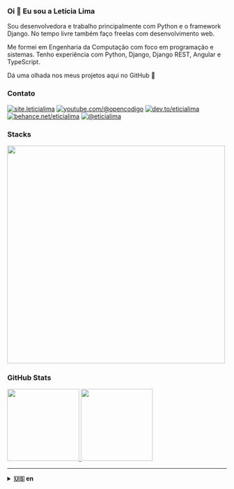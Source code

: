 ### Oi 👋 Eu sou a Letícia Lima

Sou desenvolvedora e trabalho principalmente com Python e o framework Django. No tempo livre também faço freelas com desenvolvimento web.

Me formei em Engenharia da Computação com foco em programação e sistemas. Tenho experiência com Python, Django, Django REST, Angular e TypeScript.

Dá uma olhada nos meus projetos aqui no GitHub 🙂  

### Contato

[![site.leticialima](https://img.shields.io/badge/Portfolio-00BB00?style=for-the-badge)](https://leticialima.vercel.app/)
[![youtube.com/@opencodigo](https://img.shields.io/badge/@opencodigo-FF0000?style=for-the-badge&logo=youtube&logoColor=white)](https://www.youtube.com/channel/UCyPwE2HDDO_GCLzQHuXVH-g)
[![dev.to/eticialima](https://img.shields.io/badge/dev.to/eticialima-0A0A0A?style=for-the-badge&logo=devdotto&logoColor=white)](https://dev.to/eticialima)
[![behance.net/eticialima](https://img.shields.io/badge/behance/eticialima-blue?style=for-the-badge&logo=behance&logoColor=white)](https://www.behance.net/eticialima)
[![@eticialima](https://img.shields.io/badge/@eticialima-E4405F?style=for-the-badge&logo=instagram&logoColor=white)](https://www.instagram.com/eticialima/)

### Stacks      
<p>
<img width="500px"  src="https://skillicons.dev/icons?i=py,django,angular,typescript,jquery,postgres,docker,git,vscode&perline=10"  />
</p>

### GitHub Stats

<a href="#">
  <img src="https://github-readme-stats.vercel.app/api?username=eticialima&theme=dark&show_icons=true" height="165">
  <img src="https://github-readme-stats.vercel.app/api/top-langs/?username=eticialima&layout=compact&theme=dark&show_icons=true&hide=css,html" height="165">
</a>  

---

<details>
<summary><strong>🇺🇸 en</strong></summary>

### Hi 👋 I'm Letícia Lima

I'm a developer working mainly with Python and the Django framework. On the side, I also freelance with web development projects.

I have a degree in Computer Engineering focused on programming and systems. I have experience with Python, Django, Django REST, Angular, and TypeScript.

Feel free to explore my projects here on GitHub 🙂  

### Contato

[![site.leticialima](https://img.shields.io/badge/site.leticialima-00BB00?style=for-the-badge)](https://leticialima.vercel.app/)
[![youtube.com/@opencodigo](https://img.shields.io/badge/@opencodigo-FF0000?style=for-the-badge&logo=youtube&logoColor=white)](https://www.youtube.com/channel/UCyPwE2HDDO_GCLzQHuXVH-g)
[![dev.to/eticialima](https://img.shields.io/badge/dev.to/eticialima-0A0A0A?style=for-the-badge&logo=devdotto&logoColor=white)](https://dev.to/eticialima)
[![behance.net/eticialima](https://img.shields.io/badge/behance.net/eticialima-blue?style=for-the-badge&logo=behance&logoColor=white)](https://www.behance.net/eticialima)
[![@eticialima](https://img.shields.io/badge/@eticialima-E4405F?style=for-the-badge&logo=instagram&logoColor=white)](https://www.instagram.com/eticialima/)

### Stacks      
<p>
<img width="500px"  src="https://skillicons.dev/icons?i=py,django,angular,typescript,jquery,postgres,docker,git,vscode&perline=10"  />
</p>

### GitHub Stats

<a href="#">
  <img src="https://github-readme-stats.vercel.app/api?username=eticialima&theme=dark&show_icons=true" height="165">
  <img src="https://github-readme-stats.vercel.app/api/top-langs/?username=eticialima&layout=compact&theme=dark&show_icons=true&hide=css,html" height="165">
</a>  


</details>
